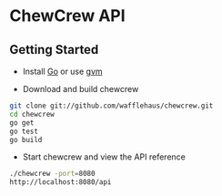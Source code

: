 # ChewCrew API

## Getting Started

* Install [Go](http://golang.org) or use [gvm](https://github.com/moovweb/gvm)

* Download and build chewcrew
```bash
git clone git://github.com/wafflehaus/chewcrew.git
cd chewcrew
go get
go test
go build
```

* Start chewcrew and view the API reference
```bash
./chewcrew -port=8080
http://localhost:8080/api
```
